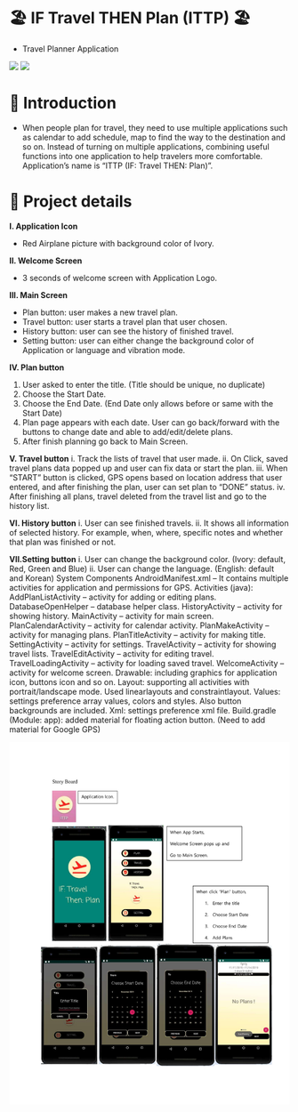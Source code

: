 # 🏖 IF Travel THEN Plan (ITTP) 🏖

- Travel Planner Application

<div>
  <picture>
    <img src="https://img.shields.io/badge/Java-ED8B00?style=flat&logo=openjdk&logoColor=white"/>
  </picture>
  
  <picture>
    <img src="https://img.shields.io/badge/Android Studio-3DDC84?style=flat&logo=Android Studio&logoColor=white"/>
  </picture>
</div>

# 🚀 Introduction

- When people plan for travel, they need to use multiple applications such as calendar
to add schedule, map to find the way to the destination and so on. Instead of turning
on multiple applications, combining useful functions into one application to help
travelers more comfortable. Application’s name is “ITTP (IF: Travel THEN: Plan)”.

# 📖 Project details

**I. Application Icon**
  - Red Airplane picture with background color of Ivory.

**II. Welcome Screen**
  - 3 seconds of welcome screen with Application Logo.

**III. Main Screen**
  - Plan button: user makes a new travel plan.
  - Travel button: user starts a travel plan that user chosen.
  - History button: user can see the history of finished travel.
  - Setting button: user can either change the background color of Application or language and vibration mode.

**IV. Plan button**
  1. User asked to enter the title. (Title should be unique, no duplicate)
  1. Choose the Start Date.
  1. Choose the End Date. (End Date only allows before or same with the
  Start Date)
  1. Plan page appears with each date. User can go back/forward with the
  buttons to change date and able to add/edit/delete plans.
  1. After finish planning go back to Main Screen.
  
**V. Travel button**
  i. Track the lists of travel that user made.
  ii. On Click, saved travel plans data popped up and user can fix data or
  start the plan.
  iii. When “START” button is clicked, GPS opens based on location address
  that user entered, and after finishing the plan, user can set plan to
  “DONE” status.
  iv. After finishing all plans, travel deleted from the travel list and go to the
  history list.
  
**VI. History button**
  i. User can see finished travels.
  ii. It shows all information of selected history. For example, when, where,
  specific notes and whether that plan was finished or not.
  
**VII.Setting button**
  i. User can change the background color. (Ivory: default, Red, Green and
  Blue)
  ii. User can change the language. (English: default and Korean)
System Components
AndroidManifest.xml – It contains multiple activities for application and
permissions for GPS.
Activities (java):
AddPlanListActivity – activity for adding or editing plans.
DatabaseOpenHelper – database helper class.
HistoryActivity – activity for showing history.
MainActivity – activity for main screen.
PlanCalendarActivity – activity for calendar activity.
PlanMakeActivity – activity for managing plans.
PlanTitleActivity – activity for making title.
SettingActivity – activity for settings.
TravelActivity – activity for showing travel lists.
TravelEditActivity – activity for editing travel.
TravelLoadingActivity – activity for loading saved travel.
WelcomeActivity – activity for welcome screen.
Drawable: including graphics for application icon, buttons icon and so on.
Layout: supporting all activities with portrait/landscape mode. Used linearlayouts
and constraintlayout.
Values: settings preference array values, colors and styles. Also button backgrounds
are included.
Xml: settings preference xml file.
Build.gradle (Module: app): added material for floating action button.
 (Need to add material for Google GPS)
















<img src="image1.jpg"/>


